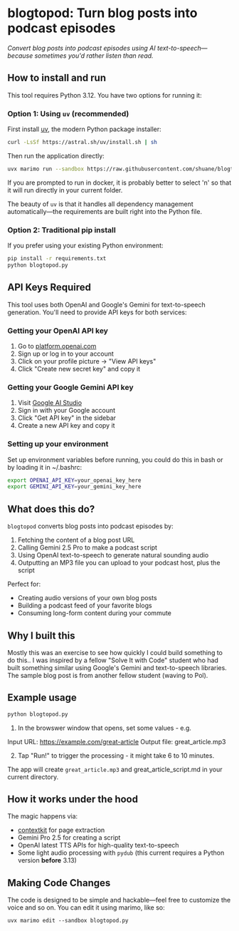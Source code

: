 # blogtopod: Turn blog posts into podcast episodes

*Convert blog posts into podcast episodes using AI text-to-speech—because sometimes you'd rather listen than read.*

## How to install and run

This tool requires Python 3.12. You have two options for running it:

### Option 1: Using `uv` (recommended)

First install [uv](https://github.com/astral-sh/uv), the modern Python package installer:

```bash
curl -LsSf https://astral.sh/uv/install.sh | sh
```

Then run the application directly:

```bash
uvx marimo run --sandbox https://raw.githubusercontent.com/shuane/blogtopod/refs/heads/main/blogtopod.py
```
If you are prompted to run in docker, it is probably better to select 'n' so that it will run directly in your current folder.

The beauty of `uv` is that it handles all dependency management automatically—the requirements are built right into the Python file.

### Option 2: Traditional pip install

If you prefer using your existing Python environment:

```bash
pip install -r requirements.txt
python blogtopod.py
```

## API Keys Required

This tool uses both OpenAI and Google's Gemini for text-to-speech generation. You'll need to provide API keys for both services:

### Getting your OpenAI API key

1. Go to [platform.openai.com](https://platform.openai.com/)
2. Sign up or log in to your account
3. Click on your profile picture → "View API keys"
4. Click "Create new secret key" and copy it

### Getting your Google Gemini API key

1. Visit [Google AI Studio](https://aistudio.google.com/)
2. Sign in with your Google account
3. Click "Get API key" in the sidebar
4. Create a new API key and copy it

### Setting up your environment

Set up environment variables before running, you could do this in bash or by loading it in ~/.bashrc:

```bash
export OPENAI_API_KEY=your_openai_key_here
export GEMINI_API_KEY=your_gemini_key_here
```

## What does this do?

`blogtopod` converts blog posts into podcast episodes by:

1. Fetching the content of a blog post URL
2. Calling Gemini 2.5 Pro to make a podcast script
3. Using OpenAI text-to-speech to generate natural sounding audio
4. Outputting an MP3 file you can upload to your podcast host, plus the script

Perfect for:
- Creating audio versions of your own blog posts
- Building a podcast feed of your favorite blogs
- Consuming long-form content during your commute

## Why I built this

Mostly this was an exercise to see how quickly I could build something to do this.. I was inspired by a fellow "Solve It with Code" student who had built something similar using Google's Gemini and text-to-speech libraries. The sample blog post is from another fellow student (waving to Pol).

## Example usage

```bash
python blogtopod.py 
```

1. In the browswer window that opens, set some values - e.g.

Input URL:  https://example.com/great-article
Output file: great_article.mp3

2. Tap "Run!" to trigger the processing - it might take 6 to 10 minutes.

The app will create `great_article.mp3` and great_article_script.md in your current directory.

## How it works under the hood

The magic happens via:
- [contextkit](https://github.com/AnswerDotAI/contextkit) for page extraction
- Gemini Pro 2.5 for creating a script
- OpenAI latest TTS APIs for high-quality text-to-speech
- Some light audio processing with `pydub` (this current requires a Python version **before** 3.13)

## Making Code Changes

The code is designed to be simple and hackable—feel free to customize the voice and so on. You can edit it using marimo, like so:

`uvx marimo edit --sandbox blogtopod.py`

